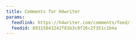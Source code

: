 ```yaml
---
title: Comments for H4writer
params:
  feedlink: https://h4writer.com/comments/feed/
  feedid: 89315843242f81b3c9f26c2f351c1b4a
---
```

